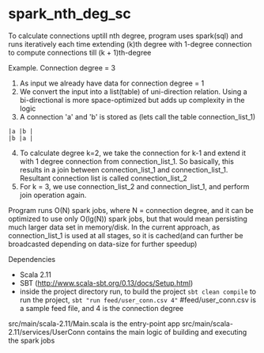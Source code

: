 # spark_nth_deg_sc

To calculate connections uptill nth degree, program uses spark(sql) and runs iteratively each time extending (k)th degree with 1-degree connection to compute connections till (k + 1)th-degree

Example. Connection degree = 3
1. As input we already have data for connection degree  = 1
2. We convert the input into a list(table) of uni-direction relation. Using a bi-directional is more space-optimized but adds up complexity in the logic
3. A connection 'a' and 'b' is stored as (lets call the table connection_list_1)

>  
    |a |b |
    |b |a |


4. To calculate degree k=2, we take the connection for k-1 and extend it with 1 degree connection from connection_list_1. So basically, this results in a join between connection_list_1 and connection_list_1. Resultant connection list is called connection_list_2
5. For k = 3, we use connection_list_2 and connection_list_1, and perform join operation again.


Program runs O(N) spark jobs, where N = connection degree, and it can be optimized to use only O(lg(N)) spark jobs, but that would mean persisting much larger data set in memory/disk.
In the current approach, as connection_list_1 is used at all stages, so it is cached(and can further be broadcasted depending on data-size for further speedup)


Dependencies
* Scala 2.11
* SBT (http://www.scala-sbt.org/0.13/docs/Setup.html)
* inside the project directory run, to build the project
`sbt clean compile`
to run the project, 
`sbt "run feed/user_conn.csv 4"` #feed/user_conn.csv is a sample feed file, and 4 is the connection degree

src/main/scala-2.11/Main.scala is the entry-point app
src/main/scala-2.11/services/UserConn contains the main logic of building and executing the spark jobs


